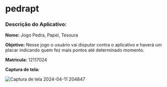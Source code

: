 # pedrapt

### Descrição do Aplicativo:

 **Nome:** Jogo Pedra, Papel, Tesoura

 **Objetivo:** Nesse jogo o usuário vai disputar contra o aplicativo e haverá um placar indicando quem fez mais pontos até determinado momento.

**Matricula:** 12117024

**Captura de tela:** 

![Captura de tela 2024-04-11 204847](https://github.com/Nathansilva20/pedrapt/assets/114961313/5aa547e0-1fcc-481d-8ddc-0b236bc94c2b)
